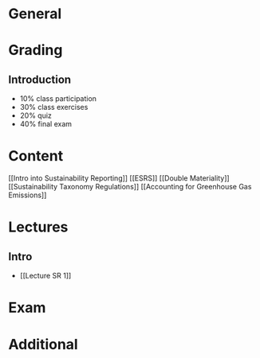 # General

# Grading
## Introduction
- 10% class participation
- 30% class exercises
- 20% quiz
- 40% final exam
# Content
[[Intro into Sustainability Reporting]]
[[ESRS]]
[[Double Materiality]]
[[Sustainability Taxonomy Regulations]]
[[Accounting for Greenhouse Gas Emissions]]
# Lectures
## Intro
- [[Lecture SR 1]]
# Exam

# Additional